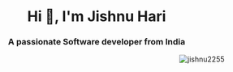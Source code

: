 <h1 align="center">Hi 👋, I'm Jishnu Hari</h1>
<h3 align="center">A passionate Software developer from India</h3>



<p align="right"> <img src="https://komarev.com/ghpvc/?username=jishnu2255&label=Profile%20views&color=0e75b6&style=flat" alt="jishnu2255" /> </p>



